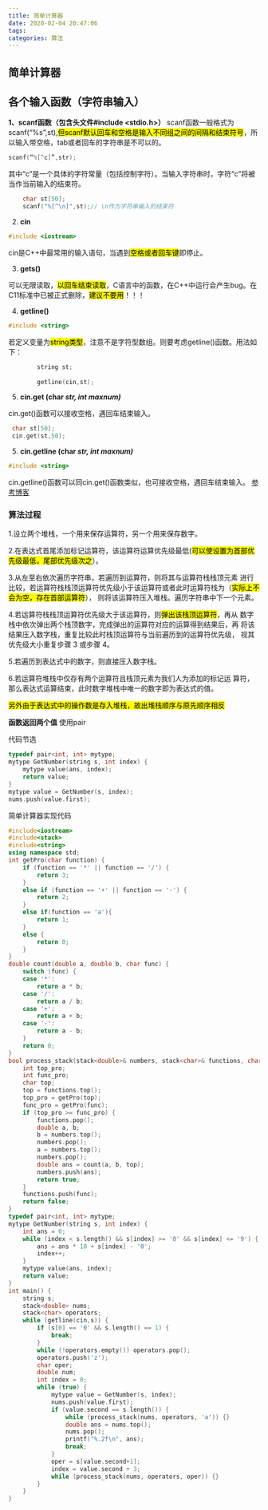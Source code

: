 ```yaml
---
title: 简单计算器
date: 2020-02-04 20:47:06
tags: 
categories: 算法
---
```

<meta name="referrer" content="no-referrer" />


##  简单计算器
## 各个输入函数（字符串输入）
**1、scanf函数（包含头文件#include <stdio.h>）**
scanf函数一般格式为scanf(“%s”,st),<mark>但scanf默认回车和空格是输入不同组之间的间隔和结束符号</mark>，所以输入带空格，tab或者回车的字符串是不可以的。

```cpp
scanf(“%[^c]”,str);
```

其中“c”是一个具体的字符常量（包括控制字符）。当输入字符串时，字符“c”将被当作当前输入的结束符。

```cpp
	char st[50];
	scanf("%[^\n]",st);// \n作为字符串输入的结束符
```


2. **cin**
```cpp
#include <iostream>
```

cin是C++中最常用的输入语句，当遇到<mark>空格或者回车键</mark>即停止。

3. **gets()**

可以无限读取，<mark>以回车结束读取</mark>，C语言中的函数，在C++中运行会产生bug。在C11标准中已被正式删除，<mark>建议不要用</mark>！！！

4. **getline()**
```cpp
#include <string>
```

若定义变量为<mark>string类型</mark>，注意不是字符型数组。则要考虑getline()函数。用法如下：

		

```cpp
		string st;
 
        getline(cin,st);
```

5. **cin.get (char *str, int maxnum)***

cin.get()函数可以接收空格，遇回车结束输入。
```cpp
 char st[50];
 cin.get(st,50);
```
5. **cin.getline (char *str, int maxnum)***
```cpp
#include <string>
```
cin.getline()函数可以同cin.get()函数类似，也可接收空格，遇回车结束输入。
[参考博客](https://blog.csdn.net/zhouhongkai06/article/details/79035005)

### 算法过程
1.设立两个堆栈，一个用来保存运算符，另一个用来保存数字。

2.在表达式首尾添加标记运算符，该运算符运算优先级最低(<mark>可以使设置为首部优先级最低，尾部优先级次之</mark>）。

3.从左至右依次遍历字符串，若遍历到运算符，则将其与运算符栈栈顶元素
进行比较，若运算符栈栈顶运算符优先级小于该运算符或者此时运算符栈为（<mark>实际上不会为空，存在首部运算符</mark>），
则将该运算符压入堆栈。遍历字符串中下一个元素。

4.若运算符栈栈顶运算符优先级大于该运算符，则<mark>弹出该栈顶运算符</mark>，再从
数字栈中依次弹出两个栈顶数字，完成弹出的运算符对应的运算得到结果后，再
将该结果压入数字栈，重复比较此时栈顶运算符与当前遍历到的运算符优先级，
视其优先级大小重复步骤 3 或步骤 4。

5.若遍历到表达式中的数字，则直接压入数字栈。

6.若运算符堆栈中仅存有两个运算符且栈顶元素为我们人为添加的标记运
算符，那么表达式运算结束，此时数字堆栈中唯一的数字即为表达式的值。

<mark>另外由于表达式中的操作数是存入堆栈，故出堆栈顺序与原先顺序相反</mark>

**函数返回两个值**
使用pair

代码节选
```cpp
typedef pair<int, int> mytype;
mytype GetNumber(string s, int index) {
	mytype value(ans, index);
	return value;
}
mytype value = GetNumber(s, index);
nums.push(value.first);
```
简单计算器实现代码
```cpp
#include<iostream>
#include<stack>
#include<string>
using namespace std;
int getPro(char function) {
	if (function == '*' || function == '/') {
		return 3;
	}
	else if (function == '+' || function == '-') {
		return 2;
	}
	else if(function == 'a'){
		return 1;
	}
	else {
		return 0;
	}
}
double count(double a, double b, char func) {
	switch (func) {
	case '*':
		return a * b;
	case '/':
		return a / b;
	case '+':
		return a + b;
	case '-':
		return a - b;
	}
	return 0;
}
bool process_stack(stack<double>& numbers, stack<char>& functions, char func) {
	int top_pro;
	int func_pro;
	char top;
	top = functions.top();
	top_pro = getPro(top);
	func_pro = getPro(func);
	if (top_pro >= func_pro) {
		functions.pop();
		double a, b;
		b = numbers.top();
		numbers.pop();
		a = numbers.top();
		numbers.pop();
		double ans = count(a, b, top);
		numbers.push(ans);
		return true;
	}
	functions.push(func);
	return false;
}
typedef pair<int, int> mytype;
mytype GetNumber(string s, int index) {
	int ans = 0;
	while (index < s.length() && s[index] >= '0' && s[index] <= '9') {
		ans = ans * 10 + s[index] - '0';
		index++;
	}
	mytype value(ans, index);
	return value;
}
int main() {
	string s;
	stack<double> nums;
	stack<char> operators;
	while (getline(cin,s)) {
		if (s[0] == '0' && s.length() == 1) {
			break;
		}
		while (!operators.empty()) operators.pop();
		operators.push('z');
		char oper;
		double num;
		int index = 0;
		while (true) {
			mytype value = GetNumber(s, index);
			nums.push(value.first);
			if (value.second == s.length()) {
				while (process_stack(nums, operators, 'a')) {}
				double ans = nums.top();
				nums.pop();
				printf("%.2f\n", ans);
				break;
			}
			oper = s[value.second+1];
			index = value.second + 3;
			while (process_stack(nums, operators, oper)) {}
		}
	}
}
```

